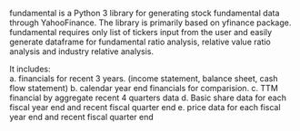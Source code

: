 fundamental is a Python 3 library for generating stock fundamental data through YahooFinance. The library is primarily based on yfinance package. fundamental requires only list of tickers input from the user and easily generate dataframe for fundamental ratio analysis, relative value ratio analysis and industry relative analysis. 

It includes:  
a. financials for recent 3 years. (income statement, balance sheet, cash flow statement)
b. calendar year end financials for comparision.
c. TTM financial by aggregate recent 4 quarters data
d. Basic share data for each fiscal year end and recent fiscal quarter end
e. price data for each fiscal year end and recent fiscal quarter end

